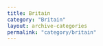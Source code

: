 ```yaml
---
title: Britain
category: "Britain"
layout: archive-categories
permalink: "category/britain"
---
```

